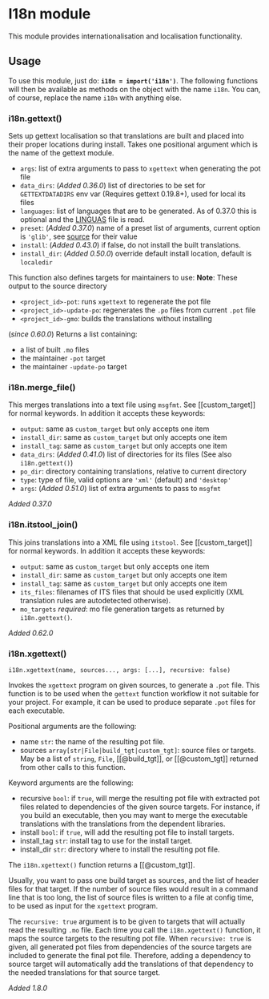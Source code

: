 # I18n module

This module provides internationalisation and localisation functionality.

## Usage

To use this module, just do: **`i18n = import('i18n')`**. The
following functions will then be available as methods on the object
with the name `i18n`. You can, of course, replace the name `i18n` with
anything else.

### i18n.gettext()

Sets up gettext localisation so that translations are built and placed
into their proper locations during install. Takes one positional
argument which is the name of the gettext module.

* `args`: list of extra arguments to pass to `xgettext` when
  generating the pot file
* `data_dirs`: (*Added 0.36.0*) list of directories to be set for
  `GETTEXTDATADIRS` env var (Requires gettext 0.19.8+), used for local
  its files
* `languages`: list of languages that are to be generated. As of
  0.37.0 this is optional and the
  [LINGUAS](https://www.gnu.org/software/gettext/manual/html_node/po_002fLINGUAS.html)
  file is read.
* `preset`: (*Added 0.37.0*) name of a preset list of arguments,
  current option is `'glib'`, see
  [source](https://github.com/mesonbuild/meson/blob/master/mesonbuild/modules/i18n.py)
  for their value
* `install`: (*Added 0.43.0*) if false, do not install the built translations.
* `install_dir`: (*Added 0.50.0*) override default install location, default is `localedir`

This function also defines targets for maintainers to use:
**Note**: These output to the source directory

* `<project_id>-pot`: runs `xgettext` to regenerate the pot file
* `<project_id>-update-po`: regenerates the `.po` files from current `.pot` file
* `<project_id>-gmo`: builds the translations without installing

(*since 0.60.0*) Returns a list containing:
* a list of built `.mo` files
* the maintainer `-pot` target
* the maintainer `-update-po` target

### i18n.merge_file()

This merges translations into a text file using `msgfmt`. See
[[custom_target]]
for normal keywords. In addition it accepts these keywords:

* `output`: same as `custom_target` but only accepts one item
* `install_dir`: same as `custom_target` but only accepts one item
* `install_tag`: same as `custom_target` but only accepts one item
* `data_dirs`: (*Added 0.41.0*) list of directories for its files (See
  also `i18n.gettext()`)
* `po_dir`: directory containing translations, relative to current directory
* `type`: type of file, valid options are `'xml'` (default) and `'desktop'`
* `args`: (*Added 0.51.0*) list of extra arguments to pass to `msgfmt`

*Added 0.37.0*

### i18n.itstool_join()

This joins translations into a XML file using `itstool`. See
[[custom_target]]
for normal keywords. In addition it accepts these keywords:

* `output`: same as `custom_target` but only accepts one item
* `install_dir`: same as `custom_target` but only accepts one item
* `install_tag`: same as `custom_target` but only accepts one item
* `its_files`: filenames of ITS files that should be used explicitly
  (XML translation rules are autodetected otherwise).
* `mo_targets` *required*: mo file generation targets as returned by `i18n.gettext()`.

*Added 0.62.0*


### i18n.xgettext()

``` meson
i18n.xgettext(name, sources..., args: [...], recursive: false)
```

Invokes the `xgettext` program on given sources, to generate a `.pot` file.
This function is to be used when the `gettext` function workflow it not suitable
for your project. For example, it can be used to produce separate `.pot` files
for each executable.

Positional arguments are the following:

* name `str`: the name of the resulting pot file.
* sources `array[str|File|build_tgt|custom_tgt]`:
          source files or targets. May be a list of `string`, `File`, [[@build_tgt]],
          or [[@custom_tgt]] returned from other calls to this function.

Keyword arguments are the following:

- recursive `bool`:
        if `true`, will merge the resulting pot file with extracted pot files
        related to dependencies of the given source targets. For instance,
        if you build an executable, then you may want to merge the executable
        translations with the translations from the dependent libraries.
- install `bool`: if `true`, will add the resulting pot file to install targets.
- install_tag `str`: install tag to use for the install target.
- install_dir `str`: directory where to install the resulting pot file.

The `i18n.xgettext()` function returns a [[@custom_tgt]].

Usually, you want to pass one build target as sources, and the list of header files
for that target. If the number of source files would result in a command line that
is too long, the list of source files is written to a file at config time, to be
used as input for the `xgettext` program.

The `recursive: true` argument is to be given to targets that will actually read
the resulting `.mo` file. Each time you call the `i18n.xgettext()` function,
it maps the source targets to the resulting pot file. When `recursive: true` is
given, all generated pot files from dependencies of the source targets are
included to generate the final pot file. Therefore, adding a dependency to
source target will automatically add the translations of that dependency to the
needed translations for that source target.

*Added 1.8.0*
